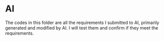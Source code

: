 # AI
The codes in this folder are all the requirements I submitted to AI, primarily generated and modified by AI. I will test them and confirm if they meet the requirements.
